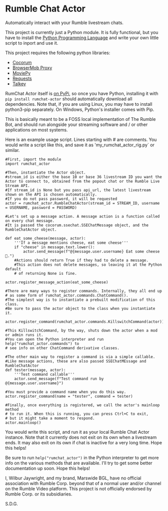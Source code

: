 # Rumble Chat Actor
Automatically interact with your Rumble livestream chats.

This project is currently just a Python module. It is fully functional, but you have to install the [Python Programming Language](https://python.org) and write your own little script to inport and use it.

This project requires the following python libraries:
- [Cocorum](https://pypi.org/project/cocorum/)
- [BrowserMob Proxy](https://pypi.org/project/browsermob-proxy)
- [MoviePy](https://pypi.org/project/moviepy)
- [Requests](https://pypi.org/project/requests)
- [Talkey](https://pypi.org/project/talkey)

RumChat Actor itself is [on PyPi](https://pypi.org/project/rumchat_actor), so once you have Python, installing it with `pip install rumchat-actor` should automatically download all dependencies.
Note that, if you are using Linux, you may have to install python3-pip separately. On Windows, Python's installer comes with Pip.

This is basically meant to be a FOSS local implementation of The Rumble Bot, and should run alongside your streaming software and / or other applications on most systems.

Here is an example usage script. Lines starting with # are comments. You would write a script like this, and save it as 'my_rumchat_actor_rig.py` or similar.
```
#First, import the module
import rumchat_actor

#Then, instantiate the Actor object.
#stream_id is either the base 10 or base 36 livestream ID you want the Actor to connect to, obtained from the popout chat or the Rumble Live Stream API.
#If stream_id is None but you pass api_url, the latest livestream shown on the API is chosen automatically.
#If you do not pass password, it will be requested
actor = rumchat_actor.RumbleChatActor(stream_id = STREAM_ID, username = USERNAME, password = PASSWORD)

#Let's set up a message action. A message action is a function called on every chat message.
#It is passed the cocorum.ssechat.SSEChatMessage object, and the RumbleChatActor object.

def eat_some_cheese(message, actor):
    '''If a message mentions cheese, eat some cheese'''
    if "cheese" in message.text.lower():
        actor.send_message(f"@{message.user.username} Eat some cheese 🧀.")
    #Actions should return True if they had to delete a message.
    #This action does not delete messages, so leaving it at the Python default
    # of returning None is fine.

actor.register_message_action(eat_some_cheese)

#There are many ways to register commands. Internally, they all end up
# as some form of rumchat_actor.commands.ChatCommand().
#The simplest way is to instantiate a prebuilt modification of this class.
#Be sure to pass the actor object to the class when you instantiate it.

actor.register_command(rumchat_actor.commands.KillswitchCommand(actor))

#This KillswitchCommand, by the way, shuts down the actor when a mod or admin runs it.
#You can open the Python interpreter and run help("rumchat_actor.commands") to
# see info on other ChatCommand derivative classes.

#The other main way to register a command is via a simple callable.
#Like message actions, these are also passed SSEChatMEssage and RumbleChatActor
def tester(message, actor):
    '''Test command callable'''
    actor.send_message(f"Test command run by @{message.user.username}")

#You must provide a command name when you do this way.
actor.register_command(name = "tester", command = tester)

#Finally, once everything is registered, we call the actor's mainloop method
# to run it. When this is running, you can press Ctrl+C to exit,
# but it might take a moment to respond.
actor.mainloop()
```

You would write this script, and run it as your local Rumble Chat Actor instance. Note that it currently does not exit on its own when a livestream ends. It may also exit on its own if chat is inactive for a very long time.
Hope this helps!

Be sure to run `help("rumchat_actor")` in the Python interpreter to get more info on the various methods that are available.
I'll try to get some better documentation up soon. Hope this helps!

I, Wilbur Jaywright, and my brand, Marswide BGL, have no official association with Rumble Corp. beyond that of a normal user and/or channel on the Rumble Video platform. This project is not officially endorsed by Rumble Corp. or its subsidiaries.

S.D.G.
